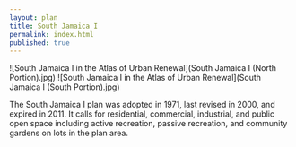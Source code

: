 ```yaml
---
layout: plan
title: South Jamaica I
permalink: index.html
published: true
---
```


![South Jamaica I in the Atlas of Urban Renewal](South Jamaica I \(North Portion\).jpg)
![South Jamaica I in the Atlas of Urban Renewal](South Jamaica I \(South Portion\).jpg)

The South Jamaica I plan was adopted in 1971, last revised in 2000, and expired in 2011. It calls for residential, commercial, industrial, and public open space including active recreation, passive recreation, and community gardens on lots in the plan area.
